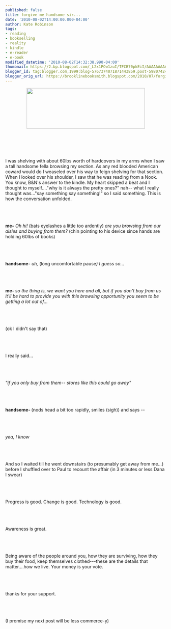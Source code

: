 ```yaml
---
published: false
title: forgive me handsome sir...
date: '2010-08-02T14:00:00.000-04:00'
author: Kate Robinson
tags:
- reading
- bookselling
- reality
- kindle
- e-reader
- e-book
modified_datetime: '2010-08-02T14:32:38.990-04:00'
thumbnail: https://2.bp.blogspot.com/_L2x1PCw1zuI/TFCB70pkEiI/AAAAAAAAAG4/DP6OWxkaS9M/s72-c/wordstock.jpg
blogger_id: tag:blogger.com,1999:blog-5767374071871443859.post-5980742451954468973
blogger_orig_url: https://brooklinebooksmith.blogspot.com/2010/07/forgive-me-handsome-sir.html
---
```


<a href="https://2.bp.blogspot.com/_L2x1PCw1zuI/TFCB70pkEiI/AAAAAAAAAG4/DP6OWxkaS9M/s1600/wordstock.jpg"><img style="TEXT-ALIGN: center; MARGIN: 0px auto 10px; WIDTH: 371px; DISPLAY: block; HEIGHT: 128px; CURSOR: hand" id="BLOGGER_PHOTO_ID_5499038009764614690" border="0" alt="" src="https://2.bp.blogspot.com/_L2x1PCw1zuI/TFCB70pkEiI/AAAAAAAAAG4/DP6OWxkaS9M/s320/wordstock.jpg" /></a><br /><br /><div></div><br /><br /><div>I was shelving with about 60lbs worth of hardcovers in my arms when I saw a tall handsome fella browsing my section. As any red blooded American coward would do I weaseled over his way to feign shelving for that section. When I looked over his shoulder, I saw that he was reading from a Nook. You know, B&amp;N's answer to the kindle. My heart skipped a beat and I thought to myself...."why is it always the pretty ones?" nah-- what I really thought was..."say something say something!" so I said something. This is how the conversation unfolded.</div><br /><br /><div></div><br /><br /><div><strong>me-</strong> <em>Oh hi!</em> (bats eyelashes a little too ardently) <em>are you browsing from our aisles and buying from them? </em>(chin pointing to his device since hands are holding 60lbs of books)</div><br /><br /><div></div><br /><br /><div><strong>handsome-</strong> <em>uh, </em>(long uncomfortable pause<em>)</em> <em>I guess so...</em></div><br /><br /><div><em></em></div><br /><br /><div><strong>me- </strong><em>so the thing is, we want you here and all, but if you don't buy from us it'll be hard to provide you with this browsing opportunity you seem to be getting a lot out of...</em></div><br /><br /><div></div><br /><br /><div>(ok I didn't say that)</div><br /><br /><div><em></em></div><br /><br /><div>I really said...</div><br /><br /><div><em></em></div><br /><br /><div><em>"if you only buy from them-- stores like this could go away"</em></div><br /><br /><div><em></em></div><br /><br /><div><strong>handsome- </strong>(nods head a bit too rapidly, smiles (sigh)) and says --</div><br /><br /><div></div><br /><br /><div><em>yea, I know</em></div><br /><br /><div><em></em></div><br /><br /><div>And so I waited till he went downstairs (to presumably get away from me...) before I shuffled over to Paul to recount the affair (in 3 minutes or less Dana I swear)</div><br /><br /><div></div><br /><br /><div>Progress is good. Change is good. Technology is good. </div><br /><br /><div></div><br /><br /><div>Awareness is great.</div><br /><br /><div></div><br /><br /><div>Being aware of the people around you, how they are surviving, how they buy their food, keep themselves clothed---these are the details that matter....how we live. Your money is your vote.</div><br /><br /><div></div><br /><br /><div>thanks for your support.</div><br /><br /><div></div><br /><br /><div>(I promise my next post will be less commerce-y)</div>